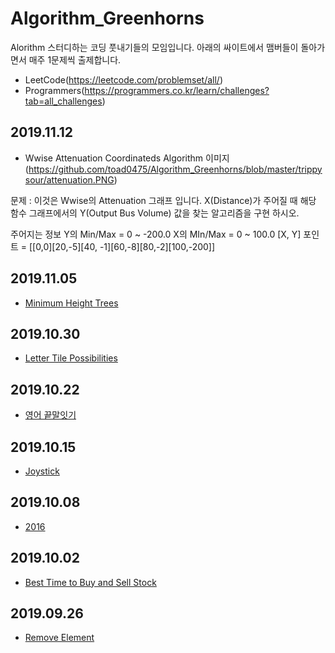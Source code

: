 # Algorithm_Greenhorns
Alorithm 스터디하는 코딩 풋내기들의 모임입니다. 아래의 싸이트에서 맴버들이 돌아가면서 매주 1문제씩 출제합니다.
* LeetCode(https://leetcode.com/problemset/all/)
* Programmers(https://programmers.co.kr/learn/challenges?tab=all_challenges)

## 2019.11.12
* Wwise Attenuation Coordinateds Algorithm
이미지 (https://github.com/toad0475/Algorithm_Greenhorns/blob/master/trippysour/attenuation.PNG)

문제 : 
이것은 Wwise의 Attenuation 그래프 입니다.
X(Distance)가 주어질 때 해당 함수 그래프에서의 Y(Output Bus Volume) 값을 찾는 알고리즘을 구현 하시오. 

주어지는 정보
Y의 Min/Max = 0 ~ -200.0
X의 MIn/Max = 0 ~ 100.0
[X, Y] 포인트 = [[0,0][20,-5][40, -1][60,-8][80,-2][100,-200]]

## 2019.11.05
* [Minimum Height Trees](https://leetcode.com/problems/minimum-height-trees/)

## 2019.10.30
* [Letter Tile Possibilities](https://leetcode.com/problems/letter-tile-possibilities/)

## 2019.10.22
* [영어 끝말잇기](https://programmers.co.kr/learn/courses/30/lessons/12981)

## 2019.10.15
* [Joystick](https://programmers.co.kr/learn/courses/30/lessons/42860)

## 2019.10.08
* [2016](https://programmers.co.kr/learn/courses/30/lessons/12901/)

## 2019.10.02
* [Best Time to Buy and Sell Stock](https://leetcode.com/problems/best-time-to-buy-and-sell-stock/)

## 2019.09.26
* [Remove Element](https://leetcode.com/problems/remove-element/)

